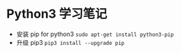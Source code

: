# Python3 学习笔记

- 安装 pip for python3 `sudo apt-get install python3-pip`
- 升级 pip3 `pip3 install --upgrade pip`